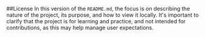 ##License
In this version of the `README.md`, the focus is on describing the nature of the project, its purpose, and how to view it locally. It's important to clarify that the project is for learning and practice, and not intended for contributions, as this may help manage user expectations.
